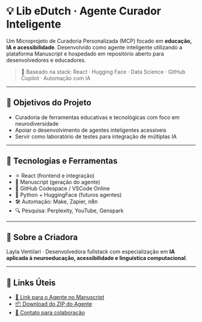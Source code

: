 # 💡 Lib eDutch · Agente Curador Inteligente

Um Microprojeto de Curadoria Personalizada (MCP) focado em **educação, IA e acessibilidade**. Desenvolvido como agente inteligente utilizando a plataforma Manuscript e hospedado em repositório aberto para desenvolvedores e educadores.

> 🧠 Baseado na stack: React · Hugging Face · Data Science · GitHub Copilot · Automação com IA

---

## 🚀 Objetivos do Projeto

- Curadoria de ferramentas educativas e tecnológicas com foco em neurodiversidade
- Apoiar o desenvolvimento de agentes inteligentes acessíveis
- Servir como laboratório de testes para integração de múltiplas IA

---

## 🧰 Tecnologias e Ferramentas

- ⚛️ React (frontend e integração)
- 🤖 Manuscript (geração do agente)
- 🧩 GitHub Codespace / VSCode Online
- 🧪 Python + HuggingFace (futuros agentes)
- 🛠️ Automação: Make, Zapier, n8n
- 🔍 Pesquisa: Perplexity, YouTube, Genspark

---

## 🧠 Sobre a Criadora

Layla Ventilari · Desenvolvedora fullstack com especialização em **IA aplicada à neuroeducação, acessibilidade e linguística computacional**.

---

## 📎 Links Úteis

- [🔗 Link para o Agente no Manuscript](#)
- [📦 Download do ZIP do Agente](#)
- [💬 Contato para colaboração](mailto:layla@email.com)
